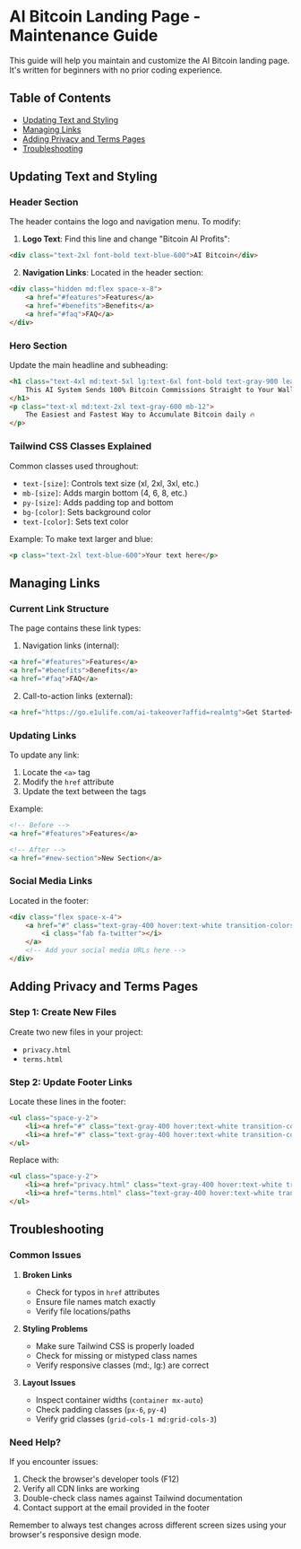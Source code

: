 # AI Bitcoin Landing Page - Maintenance Guide

This guide will help you maintain and customize the AI Bitcoin landing page. It's written for beginners with no prior coding experience.

## Table of Contents
- [Updating Text and Styling](#updating-text-and-styling)
- [Managing Links](#managing-links)
- [Adding Privacy and Terms Pages](#adding-privacy-and-terms-pages)
- [Troubleshooting](#troubleshooting)

## Updating Text and Styling

### Header Section
The header contains the logo and navigation menu. To modify:

1. **Logo Text**: Find this line and change "Bitcoin AI Profits":
```html
<div class="text-2xl font-bold text-blue-600">AI Bitcoin</div>
```

2. **Navigation Links**: Located in the header section:
```html
<div class="hidden md:flex space-x-8">
    <a href="#features">Features</a>
    <a href="#benefits">Benefits</a>
    <a href="#faq">FAQ</a>
</div>
```

### Hero Section
Update the main headline and subheading:
```html
<h1 class="text-4xl md:text-5xl lg:text-6xl font-bold text-gray-900 leading-tight mb-6">
    This AI System Sends 100% Bitcoin Commissions Straight to Your Wallet-Instantly!
</h1>
<p class="text-xl md:text-2xl text-gray-600 mb-12">
    The Easiest and Fastest Way to Accumulate Bitcoin daily 🔥
</p>
```

### Tailwind CSS Classes Explained
Common classes used throughout:
- `text-[size]`: Controls text size (xl, 2xl, 3xl, etc.)
- `mb-[size]`: Adds margin bottom (4, 6, 8, etc.)
- `py-[size]`: Adds padding top and bottom
- `bg-[color]`: Sets background color
- `text-[color]`: Sets text color

Example: To make text larger and blue:
```html
<p class="text-2xl text-blue-600">Your text here</p>
```

## Managing Links

### Current Link Structure
The page contains these link types:
1. Navigation links (internal):
```html
<a href="#features">Features</a>
<a href="#benefits">Benefits</a>
<a href="#faq">FAQ</a>
```

2. Call-to-action links (external):
```html
<a href="https://go.e1ulife.com/ai-takeover?affid=realmtg">Get Started</a>
```

### Updating Links
To update any link:
1. Locate the `<a>` tag
2. Modify the `href` attribute
3. Update the text between the tags

Example:
```html
<!-- Before -->
<a href="#features">Features</a>

<!-- After -->
<a href="#new-section">New Section</a>
```

### Social Media Links
Located in the footer:
```html
<div class="flex space-x-4">
    <a href="#" class="text-gray-400 hover:text-white transition-colors duration-300">
        <i class="fab fa-twitter"></i>
    </a>
    <!-- Add your social media URLs here -->
</div>
```

## Adding Privacy and Terms Pages

### Step 1: Create New Files
Create two new files in your project:
- `privacy.html`
- `terms.html`

### Step 2: Update Footer Links
Locate these lines in the footer:
```html
<ul class="space-y-2">
    <li><a href="#" class="text-gray-400 hover:text-white transition-colors duration-300">Privacy Policy</a></li>
    <li><a href="#" class="text-gray-400 hover:text-white transition-colors duration-300">Terms of Service</a></li>
</ul>
```

Replace with:
```html
<ul class="space-y-2">
    <li><a href="privacy.html" class="text-gray-400 hover:text-white transition-colors duration-300">Privacy Policy</a></li>
    <li><a href="terms.html" class="text-gray-400 hover:text-white transition-colors duration-300">Terms of Service</a></li>
</ul>
```

## Troubleshooting

### Common Issues

1. **Broken Links**
   - Check for typos in `href` attributes
   - Ensure file names match exactly
   - Verify file locations/paths

2. **Styling Problems**
   - Make sure Tailwind CSS is properly loaded
   - Check for missing or mistyped class names
   - Verify responsive classes (md:, lg:) are correct

3. **Layout Issues**
   - Inspect container widths (`container mx-auto`)
   - Check padding classes (`px-6`, `py-4`)
   - Verify grid classes (`grid-cols-1 md:grid-cols-3`)

### Need Help?
If you encounter issues:
1. Check the browser's developer tools (F12)
2. Verify all CDN links are working
3. Double-check class names against Tailwind documentation
4. Contact support at the email provided in the footer

Remember to always test changes across different screen sizes using your browser's responsive design mode.
